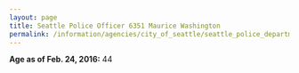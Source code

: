 ```yaml
---
layout: page
title: Seattle Police Officer 6351 Maurice Washington
permalink: /information/agencies/city_of_seattle/seattle_police_department/copbook/6351/
---
```


**Age as of Feb. 24, 2016:** 44
